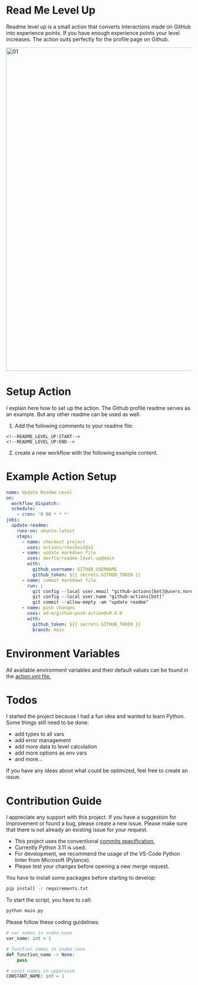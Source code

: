 # Read Me Level Up

Readme level up is a small action that converts interactions made on GitHub into experience points. If you have enough experience points your level increases. The action suits perfectly for the profile page on Github.

<img width="875" alt="01" src="https://user-images.githubusercontent.com/52854338/206877769-3463c59a-af0b-4fab-bde4-aec71ecfb5c2.png">

# Setup Action

I explain here how to set up the action. The Github profile readme serves as an example. But any other readme can be used as well.

1. Add the following comments to your readme file:

```text
<!--README_LEVEL_UP:START-->
<!--README_LEVEL_UP:END-->
```

2. create a new workflow with the following example content.

# Example Action Setup

```yml
name: Update Readme Level
on:
  workflow_dispatch:
  schedule:
    - cron: '0 08 * * *'
jobs:
  update-readme:
    runs-on: ubuntu-latest
    steps:
      - name: checkout project
        uses: actions/checkout@v3
      - name: update markdown file
        uses: devfle/readme-level-up@main
        with:
          github_username: GITHUB_USERNAME
          github_token: ${{ secrets.GITHUB_TOKEN }}
      - name: commit markdown file
        run: |
          git config --local user.email "github-actions[bot]@users.noreply.github.com"
          git config --local user.name "github-actions[bot]"
          git commit --allow-empty -am "update readme"
      - name: push changes
        uses: ad-m/github-push-action@v0.6.0
        with:
          github_token: ${{ secrets.GITHUB_TOKEN }}
          branch: main
```

# Environment Variables

All available environment variables and their default values can be found in the [action.yml file.](../main/action.yml)

# Todos

I started the project because I had a fun idea and wanted to learn Python. Some things still need to be done:

- add types to all vars
- add error management
- add more data to level calculation
- add more options as env vars
- and more...

If you have any ideas about what could be optimized, feel free to create an issue.

# Contribution Guide

I appreciate any support with this project. If you have a suggestion for improvement or found a bug, please create a new issue. Please make sure that there is not already an existing issue for your request.

- This project uses the conventional [commits specification.](https://www.conventionalcommits.org/en/v1.0.0/#specification)
- Currently Python 3.11 is used.
- For development, we recommend the usage of the VS-Code Python linter from Microsoft (Pylance).
- Please test your changes before opening a new merge request.

You have to install some packages before starting to develop:

```bash
pip install -r requirements.txt
```

To start the script, you have to call:

```bash
python main.py
```

Please follow these coding guidelines:

```python
# var names in snake_case
var_name: int = 1

# function names in snake_case
def function_name -> None:
    pass

# const names in uppercase
CONSTANT_NAME: int = 1
```
